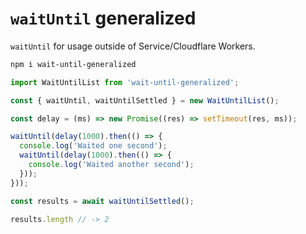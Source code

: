 # `waitUntil` generalized

`waitUntil` for usage outside of Service/Cloudflare Workers.

```bash
npm i wait-until-generalized
```

```js
import WaitUntilList from 'wait-until-generalized';

const { waitUntil, waitUntilSettled } = new WaitUntilList();

const delay = (ms) => new Promise((res) => setTimeout(res, ms));

waitUntil(delay(1000).then(() => {
  console.log('Waited one second');
  waitUntil(delay(1000).then(() => {
    console.log('Waited another second');
  }));
}));

const results = await waitUntilSettled();

results.length // -> 2
```
